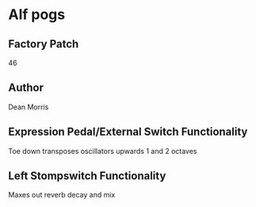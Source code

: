 



# Alf pogs

## Factory Patch


46
## Author


Dean Morris
## Expression Pedal/External Switch Functionality


Toe down transposes oscillators upwards 1 and 2 octaves
## Left Stompswitch Functionality


Maxes out reverb decay and mix